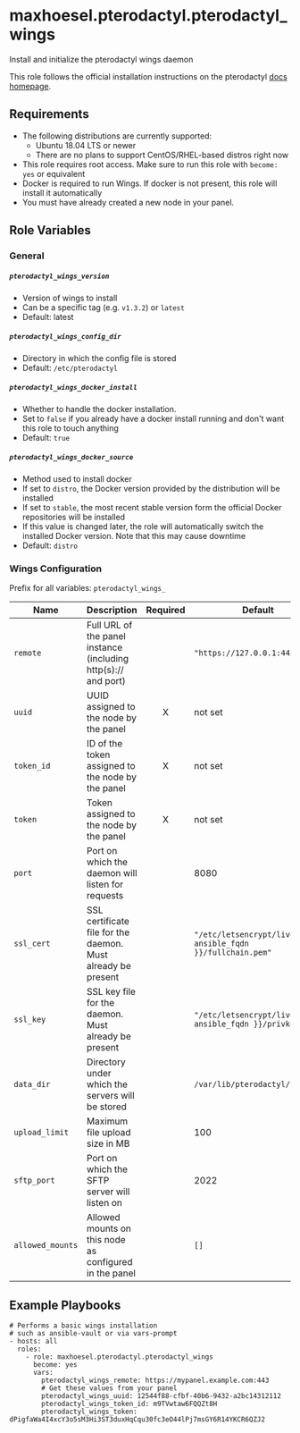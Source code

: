 # maxhoesel.pterodactyl.pterodactyl_wings

Install and initialize the pterodactyl wings daemon

This role follows the official installation instructions on the pterodactyl [docs homepage](https://pterodactyl.io/wings/1.0/installing.html).

## Requirements

- The following distributions are currently supported:
  - Ubuntu 18.04 LTS or newer
  - There are no plans to support CentOS/RHEL-based distros right now
- This role requires root access. Make sure to run this role with `become: yes` or equivalent
- Docker is required to run Wings. If docker is not present, this role will install it automatically
- You must have already created a new node in your panel.

## Role Variables

### General

##### `pterodactyl_wings_version`
- Version of wings to install
- Can be a specific tag (e.g. `v1.3.2`) or `latest`
- Default: latest

##### `pterodactyl_wings_config_dir`
- Directory in which the config file is stored
- Default: `/etc/pterodactyl`

##### `pterodactyl_wings_docker_install`
- Whether to handle the docker installation.
- Set to `false` if you already have a docker install running and don't want this role to touch anything
- Default: `true`

##### `pterodactyl_wings_docker_source`
- Method used to install docker
- If set to `distro`, the Docker version provided by the distribution will be installed
- If set to `stable`, the most recent stable version form the official Docker repositories will be installed
- If this value is changed later, the role will automatically switch the installed Docker version. Note that this may cause downtime
- Default: `distro`

### Wings Configuration

Prefix for all variables: `pterodactyl_wings_`

| Name | Description | Required | Default |
|------|-------------|:--------:|---------|
| `remote` | Full URL of the panel instance (including http(s):// and port) | | `"https://127.0.0.1:443"` |
| `uuid` | UUID assigned to the node by the panel | X | not set |
| `token_id` | ID of the token assigned to the node by the panel | X | not set |
| `token` | Token assigned to the node by the panel | X | not set |
| `port` | Port on which the daemon will listen for requests |  | 8080 |
| `ssl_cert` | SSL certificate file for the daemon. Must already be present | | `"/etc/letsencrypt/live/{{ ansible_fqdn }}/fullchain.pem"` |
| `ssl_key` | SSL key file for the daemon. Must already be present | | `"/etc/letsencrypt/live/{{ ansible_fqdn }}/privkey.pem"` |
| `data_dir` | Directory under which the servers will be stored | | `/var/lib/pterodactyl/volumes`
| `upload_limit` | Maximum file upload size in MB | | 100 |
| `sftp_port` | Port on which the SFTP server will listen on | | 2022 |
| `allowed_mounts` | Allowed mounts on this node as configured in the panel | | `[]` |

## Example Playbooks

```
# Performs a basic wings installation
# such as ansible-vault or via vars-prompt
- hosts: all
  roles:
    - role: maxhoesel.pterodactyl.pterodactyl_wings
      become: yes
      vars:
        pterodactyl_wings_remote: https://mypanel.example.com:443
        # Get these values from your panel
        pterodactyl_wings_uuid: 12544f88-cfbf-40b6-9432-a2bc14312112
        pterodactyl_wings_token_id: m9TVwtaw6FQQZt8H
        pterodactyl_wings_token: dPigfaWa4I4xcY3o5sM3Hi3ST3duxHqCqu30fc3eO44lPj7msGY6R14YKCR6QZJ2
```
